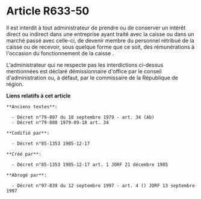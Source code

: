 # Article R633-50

Il est interdit à tout administrateur de prendre ou de conserver un intérêt direct ou indirect dans une entreprise ayant
traité avec la caisse ou dans un marché passé avec celle-ci, de devenir membre du personnel rétribué de la caisse ou de
recevoir, sous quelque forme que ce soit, des rémunérations à l'occasion du fonctionnement de la caisse    . 

L'administrateur qui ne respecte pas les interdictions ci-dessus mentionnées est déclaré démissionnaire d'office par le
conseil d'administration ou, à défaut, par le commissaire de la République de région.

**Liens relatifs à cet article**

	**Anciens textes**:

	  - Décret n°79-807 du 18 septembre 1979 - art. 34 (Ab)
	  - Décret n°79-808 1979-09-18 art. 34

	**Codifié par**:

	  - Décret n°85-1353 1985-12-17

	**Créé par**:

	  - Décret n°85-1353 1985-12-17 art. 1 JORF 21 décembre 1985

	**Abrogé par**:

	  - Décret n°97-839 du 12 septembre 1997 - art. 4 () JORF 13 septembre 1997
